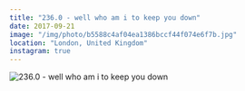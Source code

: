 ```yaml
---
title: "236.0 - well who am i to keep you down"
date: 2017-09-21
image: "/img/photo/b5588c4af04ea1386bccf44f074e6f7b.jpg"
location: "London, United Kingdom"
instagram: true
---
```


![236.0 - well who am i to keep you down](/img/photo/b5588c4af04ea1386bccf44f074e6f7b.jpg)
